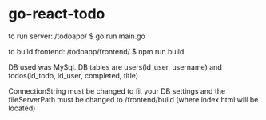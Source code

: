 # go-react-todo

to run server: /todoapp/ $ go run main.go

to build frontend: /todoapp/frontend/ $ npm run build

DB used was MySql. DB tables are users(id_user, username) and todos(id_todo, id_user, completed, title)

ConnectionString must be changed to fit your DB settings and the fileServerPath must be changed to /frontend/build (where index.html will be located)
